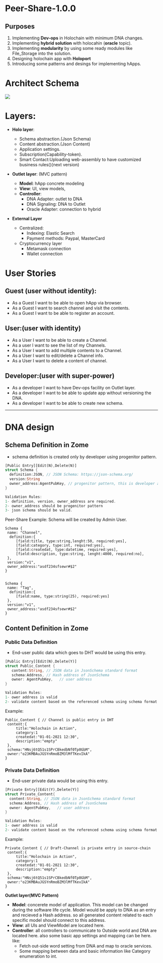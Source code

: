 
# Peer-Share-1.0.0


## Purposes
1. Implementing **Dev-ops** in Holochain with minimum DNA changes.
2. Implementing **hybrid solution** with holocahin (**oracle** topic).
3. Implementing **modularity** by using some ready modules like File_Storage into the solution.
4. Designing holochain app with **Holoport**
5. Introducing some patterns and desings for implementing hApps.
# Architect Schema

![](https://i.imgur.com/51Wq6oC.png)


# Layers:
* **Holo layer**:
    * Schema abstraction.(Json Schema)
    * Content abstraction.(Json Content)
    * Application settings.
    * Subscription(Capability-token).
    * Smart Contact:Uploading web-assembly to have customized business rules()(next version)
* **Outlet layer**: (MVC pattern)
    * **Model**: hApp concrete modeling
    * **View**: UI, view models,
    * **Controller**:
        * DNA Adapter: outlet to DNA 
        * DNA Signaling: DNA to Outlet
        * Oracle Adapter: connection to hybrid

* **External Layer**
    * Centralized:
        * Indexing: Elastic Search
        * Payment methods: Paypal, MasterCard
    * Cryptocurrency layer
        * Metamask connection
        * Wallet connection


# User Stories
## Guest (user without identity):
* As a Guest I want to be able to open hApp via browser.
* As a Guest I want to search channel and visit the contents.
* As a Guest I want to be able to register an account.
## User:(user with identity)
* As a User I want to be able to create a Channel.
* As a user I want to see the list of my Channels.
* As a User I want to add multiple contents to a Channel.
* As a User I want to edit/delete a Channel info.
* As a User I want to delete a content of channel.
## Developer:(user with super-power)
* As a developer I want to have Dev-ops facility on Outlet layer.
* As a developer I want to be able to update app without versioning the DNA.
* As a developer I want to be able to create new schema.

___

# DNA design
## Schema Definition in Zome

* schema definition is created only by developer using progenitor pattern.
```rust
[Public Entry][Edit(N),Delete(N)]
struct Schema {  
  definition:JSON, // JSON Schema: https://json-schema.org/
  version:String
  owner_address:AgentPubKey, // progenitor pattern, this is developer agent address
}

Validation Rules:
1- definition, version, owner_address are required.
2- owner_address should be progenitor pattern
3- json schema should be valid.

```
Peer-Share Example:
Schema will be created by Admin User.
```json=
Schema {
 name: "Channel",
  definition:{
     [field:title, type:string,lenght:50, required:yes],
     [field:category, type:int, required:yes],
     [field:createdat, type:datetime, required:yes],
     [field:description, type:string, lenght:4000, required:no],     
 },
 version:"v1",
 owner_address:"asdf234sfsewr#$2"
}


Schema {
 name: "Tag",
  definition:{
     [field:name, type:string(25), required:yes]    
 },
 version:"v1",
 owner_address:"asdf234sfsewr#$2"
}
```
## Content Definition in Zome
### Public Data Definition
* End-user public data which goes to DHT would be using this entry.
```rust
[Public Entry][Edit(N),Delete(Y)]
struct Public_Content { 
   content:String, // JSON data in JsonSchema standard format
   schema:Address, // Hash address of JsonSchema
   owner: AgentPubKey,   // user address
}

Validation Rules:
1- ower address is valid
2- validate content based on the referenced schema using schema format.
```
Example:
```json=
Public_Content { // Channel is public entry in DHT
 content:{
     title:"Holochain in Action",
     category:1
     createdat:"01-01-2021 12:30",
     description:"empty"
 },
 schema:"HNsj6tQ51s1SPrCBkedbNf0Tp0GbM",
 owner:"o23KMBAuJGSYnRmoBZM3lMfTKevIkA"
}

```

### Private Data Definition

* End-user private data would be using this entry.
```rust
[Private Entry][Edit(Y),Delete(Y)]
struct Private_Content{
  content:String, // JSON data in JsonSchema standard format
  schema:Address, // Hash address of JsonSchema
  owner: AgentPubKey,   // user address
}

Validation Rules:
1- ower address is valid
2- validate content based on the referenced schema using schema format.

```
Example:
```json=
Private_Content { // Draft-Channel is private entry in source-chain
 content:{
     title:"Holochain in Action",
     category:1
     createdat:"01-01-2021 12:30",
     description:"empty"
 },
 schema:"HNsj6tQ51s1SPrCBkedbNf0Tp0GbM",
 owner:"o23KMBAuJGSYnRmoBZM3lMfTKevIkA"
}
```
**Outlet layer(MVC Pattern)**
* **Model**: concerete model of application. This model can be changed during the software life cycle. Model would be apply to DNA as an entry and recieved a Hash address. so all generated content related to each specific model should connect to this address. 
* **View**: all UIs and ViewModel are located here. 
* **Controller**: all controllers to communicate to Outside world and DNA are located here. also some basic app settings and mapping can be here. like:      
    * Fetch out-side word setting from DNA and map to oracle services.
    * Some mapping between data and basic information like Category enumeration to int. 



